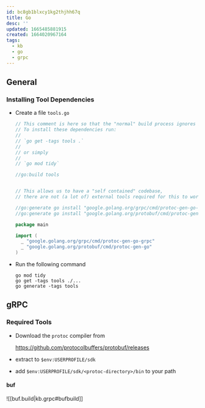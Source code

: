 ```yaml
---
id: bc8gb1blxcy1kg2thjhh67q
title: Go
desc: ''
updated: 1665485881915
created: 1664020967164
tags:
  - kb
  - go
  - grpc
---
```



## General

### Installing Tool Dependencies

* Create a file `tools.go`

  ```go
  // This comment is here so that the "normal" build process ignores it.
  // To install these dependencies run:
  //
  // `go get -tags tools .`
  //
  // or simply
  //
  // `go mod tidy`

  //go:build tools


  // This allows us to have a "self contained" codebase,
  // there are not (a lot of) external tools required for this to work.

  //go:generate go install "google.golang.org/grpc/cmd/protoc-gen-go-grpc@latest"
  //go:generate go install "google.golang.org/protobuf/cmd/protoc-gen-go@latest"

  package main

  import (
    _ "google.golang.org/grpc/cmd/protoc-gen-go-grpc"
    _ "google.golang.org/protobuf/cmd/protoc-gen-go"
  )
  ```

* Run the following command

  ```text
  go mod tidy
  go get -tags tools ./...
  go generate -tags tools
  ```

## gRPC

### Required Tools

* Download the `protoc` compiler from

  <https://github.com/protocolbuffers/protobuf/releases>

* extract to `$env:USERPROFILE/sdk`
* add `$env:USERPROFILE/sdk/<protoc-directory>/bin` to your path

#### buf

![[buf.build|kb.grpc#bufbuild]]
